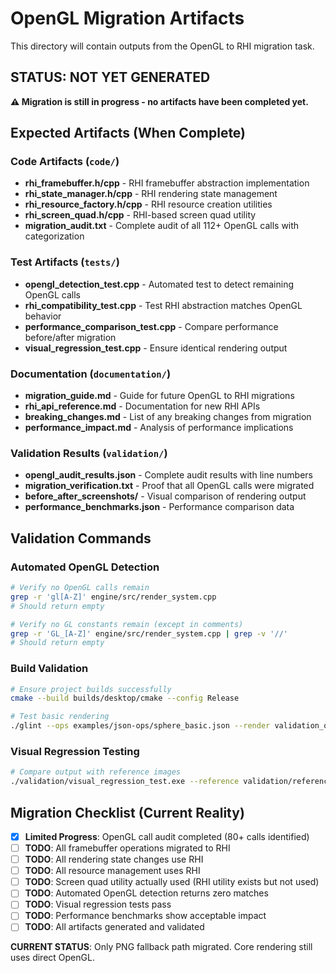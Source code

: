 # OpenGL Migration Artifacts

This directory will contain outputs from the OpenGL to RHI migration task.

## **STATUS: NOT YET GENERATED**
**⚠️ Migration is still in progress - no artifacts have been completed yet.**

## Expected Artifacts (When Complete)

### Code Artifacts (`code/`)
- **rhi_framebuffer.h/cpp** - RHI framebuffer abstraction implementation
- **rhi_state_manager.h/cpp** - RHI rendering state management
- **rhi_resource_factory.h/cpp** - RHI resource creation utilities
- **rhi_screen_quad.h/cpp** - RHI-based screen quad utility
- **migration_audit.txt** - Complete audit of all 112+ OpenGL calls with categorization

### Test Artifacts (`tests/`)
- **opengl_detection_test.cpp** - Automated test to detect remaining OpenGL calls
- **rhi_compatibility_test.cpp** - Test RHI abstraction matches OpenGL behavior
- **performance_comparison_test.cpp** - Compare performance before/after migration
- **visual_regression_test.cpp** - Ensure identical rendering output

### Documentation (`documentation/`)
- **migration_guide.md** - Guide for future OpenGL to RHI migrations
- **rhi_api_reference.md** - Documentation for new RHI APIs
- **breaking_changes.md** - List of any breaking changes from migration
- **performance_impact.md** - Analysis of performance implications

### Validation Results (`validation/`)
- **opengl_audit_results.json** - Complete audit results with line numbers
- **migration_verification.txt** - Proof that all OpenGL calls were migrated
- **before_after_screenshots/** - Visual comparison of rendering output
- **performance_benchmarks.json** - Performance comparison data

## Validation Commands

### Automated OpenGL Detection
```bash
# Verify no OpenGL calls remain
grep -r 'gl[A-Z]' engine/src/render_system.cpp
# Should return empty

# Verify no GL constants remain (except in comments)
grep -r 'GL_[A-Z]' engine/src/render_system.cpp | grep -v '//'
# Should return empty
```

### Build Validation
```bash
# Ensure project builds successfully
cmake --build builds/desktop/cmake --config Release

# Test basic rendering
./glint --ops examples/json-ops/sphere_basic.json --render validation_output.png
```

### Visual Regression Testing
```bash
# Compare output with reference images
./validation/visual_regression_test.exe --reference validation/reference_images/ --output validation/test_output/
```

## Migration Checklist (Current Reality)

- [x] **Limited Progress**: OpenGL call audit completed (80+ calls identified)
- [ ] **TODO**: All framebuffer operations migrated to RHI
- [ ] **TODO**: All rendering state changes use RHI
- [ ] **TODO**: All resource management uses RHI
- [ ] **TODO**: Screen quad utility actually used (RHI utility exists but not used)
- [ ] **TODO**: Automated OpenGL detection returns zero matches
- [ ] **TODO**: Visual regression tests pass
- [ ] **TODO**: Performance benchmarks show acceptable impact
- [ ] **TODO**: All artifacts generated and validated

**CURRENT STATUS**: Only PNG fallback path migrated. Core rendering still uses direct OpenGL.